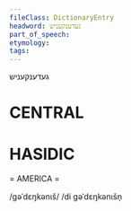 ```yaml
---
fileClass: DictionaryEntry
headword: געדענקעניש
part_of_speech: 
etymology: 
tags: 
---
```

געדענקעניש

CENTRAL
========

HASIDIC
=======
= AMERICA = 

/gəˈdɛŋkənɩš/
/di gəˈdɛŋkənɩšn̩